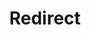 ﻿---
layout: src/layouts/Redirect.astro
title: Redirect
redirect: https://yamldoc.liuyan.wang/docs/security/cve/xss-and-octopus-deploy
pubDate:  2023-01-01
navSearch: false
navSitemap: false
navMenu: false
---
